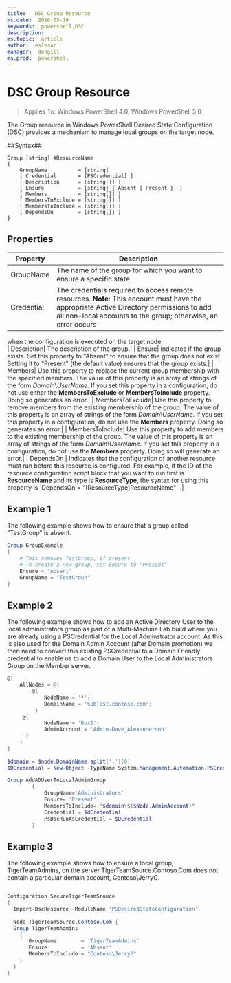 ```yaml
---
title:   DSC Group Resource
ms.date:  2016-05-16
keywords:  powershell,DSC
description:  
ms.topic:  article
author:  eslesar
manager:  dongill
ms.prod:  powershell
---
```


# DSC Group Resource

> Applies To: Windows PowerShell 4.0, Windows PowerShell 5.0

The Group resource in Windows PowerShell Desired State Configuration (DSC) provides a mechanism to manage local groups on the target node.

##Syntax##
```
Group [string] #ResourceName
{
    GroupName          = [string]
    [ Credential       = [PSCredential] ]
    [ Description      = [string[]] ]
    [ Ensure           = [string] { Absent | Present }  ]
    [ Members          = [string[]] ]
    [ MembersToExclude = [string[]] ]
    [ MembersToInclude = [string[]] ]
    [ DependsOn        = [string[]] ]
}
```

## Properties

|  Property  |  Description   | 
|---|---| 
| GroupName| The name of the group for which you want to ensure a specific state.| 
| Credential| The credentials required to access remote resources. **Note**: This account must have the appropriate Active Directory permissions to add all non-local accounts to the group; otherwise, an error occurs
when the configuration is executed on the target node.  
| Description| The description of the group.| 
| Ensure| Indicates if the group exists. Set this property to "Absent" to ensure that the group does not exist. Setting it to "Present" (the default value) ensures that the group exists.| 
| Members| Use this property to replace the current group membership with the specified members. The value of this property is an array of strings of the form *Domain*\\*UserName*. If you set this property in a configuration, do not use either the **MembersToExclude** or **MembersToInclude** property. Doing so generates an error.| 
| MembersToExclude| Use this property to remove members from the existing membership of the group. The value of this property is an array of strings of the form *Domain*\\*UserName*. If you set this property in a configuration, do not use the **Members** property. Doing so generates an error.| 
| MembersToInclude| Use this property to add members to the existing membership of the group. The value of this property is an array of strings of the form *Domain*\\*UserName*. If you set this property in a configuration, do not use the **Members** property. Doing so will generate an error.| 
| DependsOn | Indicates that the configuration of another resource must run before this resource is configured. For example, if the ID of the resource configuration script block that you want to run first is __ResourceName__ and its type is __ResourceType__, the syntax for using this property is `DependsOn = "[ResourceType]ResourceName"``.| 

## Example 1

The following example shows how to ensure that a group called "TestGroup" is absent. 

```powershell
Group GroupExample
{
    # This removes TestGroup, if present
    # To create a new group, set Ensure to "Present“
    Ensure = "Absent"
    GroupName = "TestGroup"
}
```
## Example 2
The following example shows how to add an Active Directory User to the local administrators group as part of a Multi-Machine Lab build where you are already using a PSCredential for the Local Adminstrator account. As this is also used for the Domain Admin Account (after Domain promotion) we then need to convert this existing PSCredential to a Domain Friendly credential to enable us to add a Domain User to the Local Administrators Group on the Member server.

```powershell
@{
    AllNodes = @(
        @{
            NodeName = '*';
            DomainName = 'SubTest.contoso.com';
         }
     @{
            NodeName = 'Box2';
            AdminAccount = 'Admin-Dave_Alexanderson'   
      }    
    )
}
                  
$domain = $node.DomainName.split('.')[0]
$DCredential = New-Object -TypeName System.Management.Automation.PSCredential -ArgumentList ("$domain\$($credential.Username)", $Credential.Password)

Group AddADUserToLocalAdminGroup
        {
            GroupName='Administrators'   
            Ensure= 'Present'             
            MembersToInclude= "$domain\$($Node.AdminAccount)"
            Credential = $dCredential    
            PsDscRunAsCredential = $DCredential
        }
```

## Example 3
The following example shows how to ensure a local group, TigerTeamAdmins, on the server TigerTeamSource.Contoso.Com does not contain a particular domain account, Contoso\JerryG.  

```powershell

Configuration SecureTigerTeamSrouce 
{
  Import-DscResource -ModuleName 'PSDesiredStateConfiguration'
  
  Node TigerTeamSource.Contoso.Com {
  Group TigerTeamAdmins
    {
       GroupName        = 'TigerTeamAdmins'   
       Ensure           = 'Absent'             
       MembersToInclude = "Contoso\JerryG"
    }
  }
}
```
